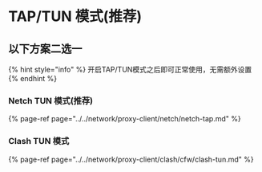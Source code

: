 # TAP/TUN 模式\(推荐\)

## **以下方案二选一**

{% hint style="info" %}
开启TAP/TUN模式之后即可正常使用，无需额外设置
{% endhint %}

### Netch TUN **模式\(推荐\)**

{% page-ref page="../../network/proxy-client/netch/netch-tap.md" %}

### Clash TUN 模式

{% page-ref page="../../network/proxy-client/clash/cfw/clash-tun.md" %}



